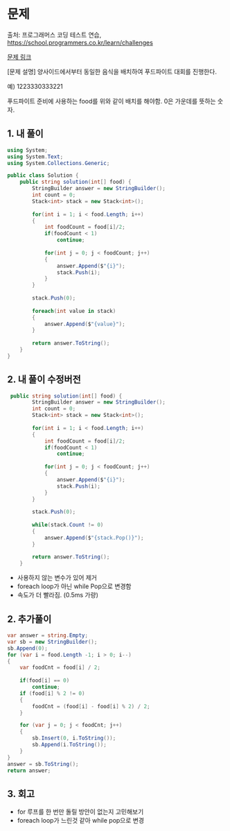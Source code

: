 # 문제
출처: 프로그래머스 코딩 테스트 연습, https://school.programmers.co.kr/learn/challenges

[문제 링크](https://school.programmers.co.kr/learn/courses/30/lessons/134240)


[문제 설명]
양사이드에서부터 동일한 음식을 배치하여 푸드파이트 대회를 진행한다.

예)
1223330333221

푸드파이트 준비에 사용하는 food를 위와 같이 배치를 해야함.
0은 가운데를 뜻하는 숫자.

## 1. 내 풀이
``` C#
using System;
using System.Text;
using System.Collections.Generic;

public class Solution {
    public string solution(int[] food) {
        StringBuilder answer = new StringBuilder();
        int count = 0;
        Stack<int> stack = new Stack<int>();
        
        for(int i = 1; i < food.Length; i++)
        {
            int foodCount = food[i]/2;
            if(foodCount < 1)
                continue;
            
            for(int j = 0; j < foodCount; j++)
            {
                answer.Append($"{i}");
                stack.Push(i);
            }
        }
        
        stack.Push(0);
        
        foreach(int value in stack)
        {
            answer.Append($"{value}");
        }
        
        return answer.ToString();
    }
}
```

## 2. 내 풀이 수정버전
``` C#
 public string solution(int[] food) {
        StringBuilder answer = new StringBuilder();
        int count = 0;
        Stack<int> stack = new Stack<int>();
        
        for(int i = 1; i < food.Length; i++)
        {
            int foodCount = food[i]/2;
            if(foodCount < 1)
                continue;
            
            for(int j = 0; j < foodCount; j++)
            {
                answer.Append($"{i}");
                stack.Push(i);
            }
        }
        
        stack.Push(0);
        
        while(stack.Count != 0)
        {
            answer.Append($"{stack.Pop()}");
        }
        
        return answer.ToString();
    }
```
- 사용하지 않는 변수가 있어 제거
- foreach loop가 아닌 while Pop으로 변경함
- 속도가 더 빨라짐. (0.5ms 가량)

## 2. 추가풀이
```c#
var answer = string.Empty;
var sb = new StringBuilder();
sb.Append(0);
for (var i = food.Length -1; i > 0; i--)
{
    var foodCnt = food[i] / 2;
    
    if(food[i] == 0)
        continue;
    if (food[i] % 2 != 0)
    {
        foodCnt = (food[i] - food[i] % 2) / 2;
    }

    for (var j = 0; j < foodCnt; j++)
    {
        sb.Insert(0, i.ToString());
        sb.Append(i.ToString());
    }
}
answer = sb.ToString();
return answer;
```

## 3. 회고
- for 루프를 한 번만 돌릴 방안이 없는지 고민해보기
- foreach loop가 느린것 같아 while pop으로 변경
